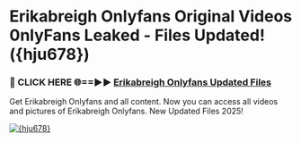 # Erikabreigh Onlyfans Original Videos 0nlyFans Leaked - Files Updated! ({hju678})

<h3>🔴 CLICK HERE 🌐==►► <a href="https://tinyurl.com/ms9xzufz" rel="nofollow">Erikabreigh Onlyfans Updated Files</a></h3>

Get Erikabreigh Onlyfans and all content. Now you can access all videos and pictures of Erikabreigh Onlyfans. New Updated Files 2025!

[![{hju678}](https://i.imgur.com/PQ7UWWw.gif)](https://tinyurl.com/ms9xzufz)